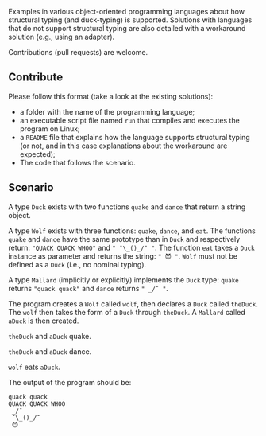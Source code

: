 Examples in various object-oriented programming languages about how structural typing (and duck-typing) is supported.
Solutions with languages that do not support structural typing are also detailed with a workaround solution (e.g., using an adapter).

Contributions (pull requests) are welcome.

## Contribute

Please follow this format (take a look at the existing solutions):
- a folder with the name of the programming language;
- an executable script file named `run` that compiles and executes the program on Linux;
- a `README` file that explains how the language supports structural typing (or not, and in this case explanations about the workaround are expected);
- The code that follows the scenario.

## Scenario

A type `Duck` exists with two functions `quake` and `dance` that return a string object.

A type `Wolf` exists with three functions: `quake`, `dance`, and `eat`. The functions `quake` and `dance` have the same prototype than in `Duck` and respectively return: `"QUACK QUACK WHOO"` and `" ¯\_()_/¯ "`. The function `eat` takes a `Duck` instance as parameter and returns the string: `" 😈 "`. `Wolf` must not be defined as a `Duck` (i.e., no nominal typing). 

A type `Mallard` (implicitly or explicitly) implements the `Duck` type: `quake` returns `"quack quack"` and `dance` returns `" _/¯ "`.

The program creates a `Wolf` called `wolf`, then declares a `Duck` called `theDuck`. The `wolf` then takes the form of a `Duck` through `theDuck`. A `Mallard` called `aDuck` is then created.

`theDuck` and `aDuck` quake.

`theDuck` and `aDuck` dance.

`wolf` eats `aDuck`.

The output of the program should be:

```
quack quack
QUACK QUACK WHOO
 _/¯ 
 ¯\_()_/¯ 
 😈 
 ```
